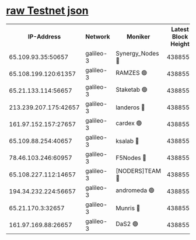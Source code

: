 [raw Testnet json](https://rpc-check.androt.stavr.tech/androt/rpcandrot_result.json)
=

<table><tr><th>IP-Address</th><th>Network</th><th>Moniker</th><th>Latest Block Height</th><th>Earliest Block Height</th><th>Catching Up</th><th>Tx Index</th><th>Voting Power</th><th>Scan Time</th></tr><tr><td>65.109.93.35:50657</td><td>galileo-3</td><td>Synergy_Nodes 🔴</td><td>4388556</td><td>0</td><td>False</td><td>on</td><td>960605</td><td>2023-12-26T13:50:49.241443535UTC</td></tr><tr><td>65.108.199.120:61357</td><td>galileo-3</td><td>RAMZES 🟢</td><td>4388553</td><td>1</td><td>False</td><td>on</td><td>0</td><td>2023-12-26T13:50:35.985231391UTC</td></tr><tr><td>65.21.133.114:56657</td><td>galileo-3</td><td>Staketab 🟢</td><td>4388556</td><td>90001</td><td>False</td><td>on</td><td>0</td><td>2023-12-26T13:50:50.257784476UTC</td></tr><tr><td>213.239.207.175:42657</td><td>galileo-3</td><td>landeros 🔴</td><td>4388551</td><td>2642001</td><td>False</td><td>on</td><td>73</td><td>2023-12-26T13:50:23.619802508UTC</td></tr><tr><td>161.97.152.157:27657</td><td>galileo-3</td><td>cardex 🟢</td><td>4388556</td><td>2945323</td><td>False</td><td>on</td><td>0</td><td>2023-12-26T13:50:49.565692159UTC</td></tr><tr><td>65.109.88.254:40657</td><td>galileo-3</td><td>ksalab 🔴</td><td>4388553</td><td>3000356</td><td>False</td><td>on</td><td>31618</td><td>2023-12-26T13:50:31.517252507UTC</td></tr><tr><td>78.46.103.246:60957</td><td>galileo-3</td><td>F5Nodes 🔴</td><td>4388556</td><td>3057001</td><td>False</td><td>off</td><td>24</td><td>2023-12-26T13:50:49.852672305UTC</td></tr><tr><td>65.108.227.112:14657</td><td>galileo-3</td><td>[NODERS]TEAM 🔴</td><td>4388551</td><td>3176323</td><td>False</td><td>on</td><td>959621</td><td>2023-12-26T13:50:24.039738959UTC</td></tr><tr><td>194.34.232.224:56657</td><td>galileo-3</td><td>andromeda 🟢</td><td>4388552</td><td>4288552</td><td>False</td><td>off</td><td>0</td><td>2023-12-26T13:50:30.612528979UTC</td></tr><tr><td>65.21.170.3:32657</td><td>galileo-3</td><td>Munris 🔴</td><td>4388554</td><td>4288554</td><td>False</td><td>off</td><td>416</td><td>2023-12-26T13:50:40.713444633UTC</td></tr><tr><td>161.97.169.88:26657</td><td>galileo-3</td><td>DaS2 🟢</td><td>4388552</td><td>4326001</td><td>False</td><td>on</td><td>0</td><td>2023-12-26T13:50:31.127042173UTC</td></tr></table>
